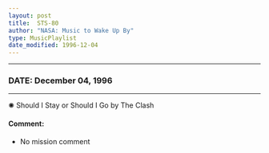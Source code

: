 ```yaml
---
layout: post
title:  STS-80
author: "NASA: Music to Wake Up By"
type: MusicPlaylist
date_modified: 1996-12-04
---
```


----
### DATE: December 04, 1996
----
✺ Should I Stay or Should I Go by The Clash

#### Comment:
* No mission comment
